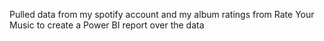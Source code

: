 Pulled data from my spotify account and my album ratings from Rate Your Music to create a Power BI report over the data
